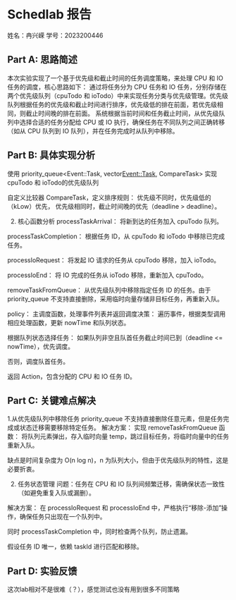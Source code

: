 # Schedlab 报告

姓名：冉兴嵘
学号：2023200446

## Part A: 思路简述

<!-- 200字以内简述你的Shell实现思路,重点说明:
1. 核心方法的流程，依次做了什么
2. 关键数据结构的设计，如何组织和管理作业控制
-->
本次实验实现了一个基于优先级和截止时间的任务调度策略，来处理 CPU 和 IO 任务的调度，核心思路如下：
通过将任务分为 CPU 任务和 IO 任务，分别存储在两个优先级队列（cpuTodo 和 ioTodo）中来实现任务分类与优先级管理。优先级队列根据任务的优先级和截止时间进行排序，优先级低的排在前面，若优先级相同，则截止时间晚的排在前面。
系统根据当前时间和任务截止时间，从优先级队列中选择合适的任务分配给 CPU 或 IO 执行，确保任务在不同队列之间正确转移（如从 CPU 队列到 IO 队列），并在任务完成时从队列中移除。

## Part B: 具体实现分析


使用 priority_queue<Event::Task, vector<Event::Task>, CompareTask> 实现 cpuTodo 和 ioTodo的优先级队列

自定义比较器 CompareTask，定义排序规则：
优先级不同时，优先级低的（kLow）优先，
优先级相同时，截止时间晚的优先（deadline > deadline）。

2. 核心函数分析
processTaskArrival：
将新到达的任务加入 cpuTodo 队列。

processTaskCompletion：
根据任务 ID，从 cpuTodo 和 ioTodo 中移除已完成任务。

processIoRequest：
将发起 IO 请求的任务从 cpuTodo 移除，加入 ioTodo。

processIoEnd：
将 IO 完成的任务从 ioTodo 移除，重新加入 cpuTodo。

removeTaskFromQueue：
从优先级队列中移除指定任务 ID 的任务。由于 priority_queue 不支持直接删除，采用临时向量存储非目标任务，再重新入队。

policy：
主调度函数，处理事件列表并返回调度决策：
遍历事件，根据类型调用相应处理函数，更新 nowTime 和队列状态。

根据队列状态选择任务：
如果队列非空且队首任务截止时间已到（deadline <= nowTime），优先调度。

否则，调度队首任务。

返回 Action，包含分配的 CPU 和 IO 任务 ID。

## Part C: 关键难点解决
<!-- 选择2-3个最有技术含量的难点:
1. 具体难点描述
2. 你的解决方案
3. 方案的效果
示例难点:
- 作业控制实现
- 信号处理的边界情况
- 管道与重定向的结合
-->
1.从优先级队列中移除任务
priority_queue 不支持直接删除任意元素，但是任务完成或状态迁移需要移除特定任务。
解决方案：
实现 removeTaskFromQueue 函数：
将队列元素弹出，存入临时向量 temp，跳过目标任务，将临时向量中的任务重新入队。

缺点是时间复杂度为 O(n log n)，n 为队列大小，但由于优先级队列的特性，这是必要折衷。

2. 任务状态管理
问题：任务在 CPU 和 IO 队列间频繁迁移，需确保状态一致性（如避免重复入队或漏删）。

解决方案：
在 processIoRequest 和 processIoEnd 中，严格执行“移除-添加”操作，确保任务只出现在一个队列中。

同时 processTaskCompletion 中，同时检查两个队列，防止遗漏。

假设任务 ID 唯一，依赖 taskId 进行匹配和移除。



## Part D: 实验反馈
<!-- 你的反馈对我们至关重要
可以从实验设计，实验文档，框架代码三个方面进行反馈，具体衡量：
1. 实验设计：实验难度是否合适，实验工作量是否合理，是否让你更加理解Shell，Shell够不够有趣
2. 实验文档：文档是否清晰，哪些地方需要补充说明
3. 框架代码：框架代码是否易于理解，接口设计是否合理，实验中遇到的框架代码的问题（请引用在 repo 中你提出的 issue）
-->
这次lab相对不是很难（？），感觉测试也没有用到很多不同策略
